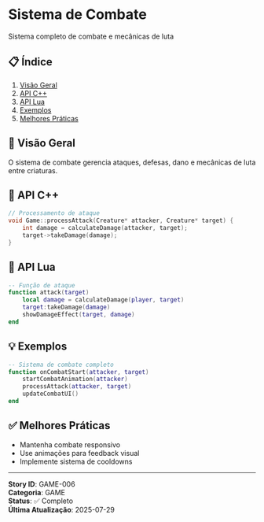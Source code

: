# Sistema de Combate

Sistema completo de combate e mecânicas de luta

## 📋 Índice
1. [Visão Geral](#visão-geral)
2. [API C++](#api-c)
3. [API Lua](#api-lua)
4. [Exemplos](#exemplos)
5. [Melhores Práticas](#melhores-práticas)

## 🎯 Visão Geral

O sistema de combate gerencia ataques, defesas, dano e mecânicas de luta entre criaturas.

## 🔧 API C++

```cpp
// Processamento de ataque
void Game::processAttack(Creature* attacker, Creature* target) {
    int damage = calculateDamage(attacker, target);
    target->takeDamage(damage);
}
```

## 🐍 API Lua

```lua
-- Função de ataque
function attack(target)
    local damage = calculateDamage(player, target)
    target:takeDamage(damage)
    showDamageEffect(target, damage)
end
```

## 💡 Exemplos

```lua
-- Sistema de combate completo
function onCombatStart(attacker, target)
    startCombatAnimation(attacker)
    processAttack(attacker, target)
    updateCombatUI()
end
```

## ✅ Melhores Práticas

- Mantenha combate responsivo
- Use animações para feedback visual
- Implemente sistema de cooldowns

---

**Story ID**: GAME-006  
**Categoria**: GAME  
**Status**: ✅ Completo  
**Última Atualização**: 2025-07-29
